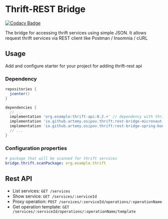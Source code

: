 # Thrift-REST Bridge

[![Codacy Badge](https://api.codacy.com/project/badge/Grade/e8bc02fc48c344378c5691998554fe48)](https://app.codacy.com/app/osipov.artemy/thrift-rest-bridge?utm_source=github.com&utm_medium=referral&utm_content=artemy-osipov/thrift-rest-bridge&utm_campaign=Badge_Grade_Dashboard)

The bridge for accessing thrift services using simple JSON. It allows request thrift services via REST client like Postman / Insomnia / cURL

## Usage

Add and configure starter for your project for adding thrift-rest api

### Dependency
```groovy
repositories {
  jcenter()
}

dependencies {
  // ...
  implementation 'org.example:thrift-api:0.2.+' // dependency with thrift services/entity
  implementation 'io.github.artemy.osipov.thrift:rest-bridge-micronaut:0.1.0' // for micronaut project
  implementation 'io.github.artemy.osipov.thrift:rest-bridge-spring-boot-starter:0.1.0' // for spring project
  // ...
}
```

### Configuration properties

```yaml
# package that will be scanned for thrift services
bridge.thrift.scanPackage: org.example.thrift
```

## Rest API

* List services: `GET /services`
* Show service: `GET /services/:serviceId`
* Proxy operation: `POST /services/:serviceId/operations/:operationName`
* Get operation template: `GET /services/:serviceId/operations/:operationName/template`
